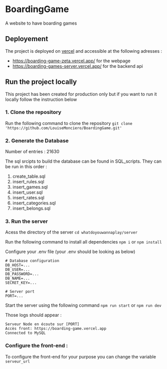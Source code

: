 # BoardingGame

A website to have boarding games

## Deployement
The project is deployed on [vercel](https://vercel.com/) and accessible at the following adresses : 
- https://boarding-game-zeta.vercel.app/ for the webpage
- https://boarding-games-server.vercel.app/ for the backend api

## Run the project locally
This project has been created for production only but if you want to run it locally follow the instruction below

### 1. Clone the repository
Run the following command to clone the repository
`git clone 'https://github.com/LouiseMonciero/BoardingGame.git'`

### 2. Generate the Database
Number of entries : 21630

The sql srcipts to build the database can be found in SQL_scripts. They can be run in this order :

1. create_table.sql
2. insert_rules.sql
3. insert_games.sql
4. insert_user.sql
5. insert_rates.sql
6. insert_categories.sql
7. insert_belongs.sql

### 3. Run the server
Acess the directory of the server
`cd whatdoyouwannaplay/server`

Run the following command to install all dependencies
`npm i` or `npm install`

Configure your .env file (your .env should be looking as below)
```
# Database configuration
DB_HOST=...
DB_USER=...
DB_PASSWORD=...
DB_NAME=...
SECRET_KEY=...

# Server port
PORT=...
```

Start the server using the following command 
`npm run start` or `npm run dev`

Those logs should appear : 
```
Serveur Node en écoute sur [PORT]
Accès front: https://boarding-game.vercel.app
Connected to MySQL
```

### Configure the front-end :
To configure the front-end for your purpose you can change the variable `serveur_url`
